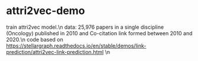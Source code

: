 # attri2vec-demo
train attri2vec model.\n
data: 25,976 papers in a single discipline (Oncology) published in 2010 and Co-citation link formed between 2010 and 2020.\n
code based on https://stellargraph.readthedocs.io/en/stable/demos/link-prediction/attri2vec-link-prediction.html \n
